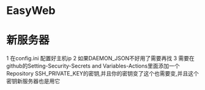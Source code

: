 # EasyWeb

# 新服务器
1 在config.ini 配置好主机ip
2 如果DAEMON_JSON不好用了需要再找
3 需要在github的Setting-Security-Secrets and Variables-Actions里面添加一个Repository SSH_PRIVATE_KEY的密钥,并且你的密钥变了这个也需要变,并且这个密钥新服务器也是用它
